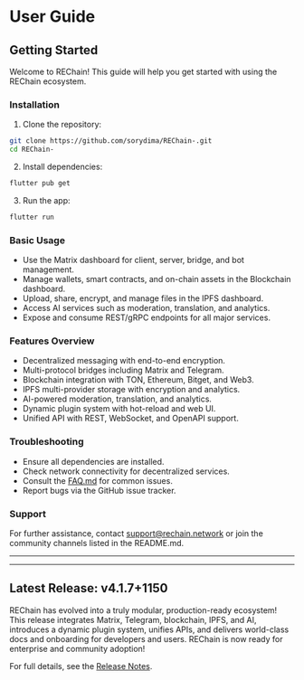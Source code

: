 # User Guide

## Getting Started

Welcome to REChain! This guide will help you get started with using the REChain ecosystem.

### Installation

1. Clone the repository:
```bash
git clone https://github.com/sorydima/REChain-.git
cd REChain-
```

2. Install dependencies:
```bash
flutter pub get
```

3. Run the app:
```bash
flutter run
```

### Basic Usage

- Use the Matrix dashboard for client, server, bridge, and bot management.
- Manage wallets, smart contracts, and on-chain assets in the Blockchain dashboard.
- Upload, share, encrypt, and manage files in the IPFS dashboard.
- Access AI services such as moderation, translation, and analytics.
- Expose and consume REST/gRPC endpoints for all major services.

### Features Overview

- Decentralized messaging with end-to-end encryption.
- Multi-protocol bridges including Matrix and Telegram.
- Blockchain integration with TON, Ethereum, Bitget, and Web3.
- IPFS multi-provider storage with encryption and analytics.
- AI-powered moderation, translation, and analytics.
- Dynamic plugin system with hot-reload and web UI.
- Unified API with REST, WebSocket, and OpenAPI support.

### Troubleshooting

- Ensure all dependencies are installed.
- Check network connectivity for decentralized services.
- Consult the [FAQ.md](FAQ.md) for common issues.
- Report bugs via the GitHub issue tracker.

### Support

For further assistance, contact support@rechain.network or join the community channels listed in the README.md.

---

---

## Latest Release: v4.1.7+1150

REChain has evolved into a truly modular, production-ready ecosystem! This release integrates Matrix, Telegram, blockchain, IPFS, and AI, introduces a dynamic plugin system, unifies APIs, and delivers world-class docs and onboarding for developers and users. REChain is now ready for enterprise and community adoption!

For full details, see the [Release Notes](RELEASE_NOTES.md).
